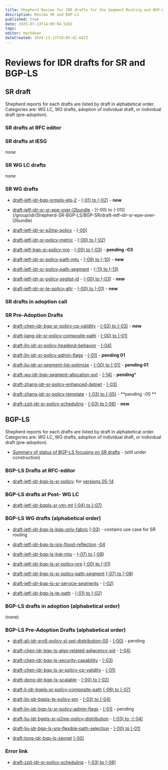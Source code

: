 ```yaml
---
title: Shepherd Review for IDR drafts for the Segment Routing and BGP-LS Technology 
description: Review SR and BGP-LS 
published: true
date: 2025-07-13T14:09:04.520Z
tags: 
editor: markdown
dateCreated: 2024-11-13T18:05:42.647Z
---
```


# Reviews for IDR drafts for SR and BGP-LS 

## SR draft
Shepherd reports for each drafts are listed by draft in alphabetical order.
Categories are: WG LC, WG drafts, adoption of individual draft, or individual draft (pre-adoption).

### SR drafts at RFC editor 


### SR drafts at IESG 
none 

### SR WG LC drafts
none 

### SR WG drafts 

- [draft-ietf-idr-bgp-srmpls-elp-2](https://datatracker.ietf.org/doc/draft-ietf-idr-bgp-srmpls-elp/) - [(-01) to (-02)](/group/idr/Shepherd-SR-BGP-LS/BGP-SR/draft-ietf-idr-bgp-sr-mpls-elp) - **new** 

- [draft-ietf-idr-sr-sr-epe-over-l2bundle](https://datatracker.ietf.org/doc/draft-ietf-idr-sr-epe-over-l2bundle/) - [(-00) to (-01)] (/group/idr/Shepherd-SR-BGP-LS/BGP-SR/draft-ietf-idr-sr-epe-over-l2bundle)

- [draft-ietf-idr-sr-p2mp-policy](https://datatracker.ietf.org/doc/draft-ietf-idr-sr-p2mp-policy/) - [(-00)](/group/idr/Shepherd-SR-BGP-LS/BGP-SR/draft-ietf-idr-sr-p2mp-policy)

- [draft-ietf-idr-sr-policy-metric](https://datatracker.ietf.org/doc/draft-ietf-idr-sr-policy-metric/) - [(-00) to (-02)](/group/idr/Shepherd-SR-BGP-LS/BGP-SR/draft-ietf-idr-sr-policy-metric)

- [draft-ietf-bgp-sr-policy-nrp](https://datatracker.ietf.org/doc/draft-ietf-idr-sr-policy-nrp) - [(-00) to (-03)](/group/idr/Shepherd-SR-BGP-LS/BGP-SR/draft-ietf-idr-sr-policy-nrp) - **pending -03** 

- [draft-ietf-idr-sr-policy-path-mtu](https://datatracker.ietf.org/doc/draft-ietf-idr-sr-policy-path-mtu/) - [(-09) to (-10)](/group/idr/Shepherd-SR-BGP-LS/BGP-SR/draft-ietf-idr-sr-policy-path-mtu) - **new**

- [draft-ietf-idr-sr-policy-path-segment](https://datatracker.ietf.org/doc/draft-ietf-idr-sr-policy-path-segment/) - [(-11) to (-13)](/group/idr/Shepherd-SR-BGP-LS/BGP-SR/draft-ietf-idr-sr-policy-path-segment) 

- [draft-ietf-idr-sr-policy-seglist-id](https://datatracker.ietf.org/doc/draft-ietf-idr-sr-policy-seglist-id/) - [(-00) to (-03)](/group/idr/Shepherd-SR-BGP-LS/BGP-SR/draft-ietf-idr-sr-policy-seglist-id/) - **new** 

- [draft-ietf-idr-sr-te-policy-attr](https://datatracker.ietf.org/doc/draft-ietf-idr-sr-te-policy-attr/) - [(-00) to (-01)](/group/idr/Shepherd-SR-BGP-LS/BGP-SR/draft-ietf-idr-sr-policy-te-policy-attr)  - **new**


### SR drafts in adoption call 

### SR Pre-Adoption Drafts 

- [draft-chen-idr-bgp-sr-policy-cp-validity](https://datatracker.ietf.org/doc/draft-chen-idr-bgp-sr-policy-cp-validity/) - [(-02) to (-03)](/group/idr/Shepherd-SR-BGP-LS/BGP-SR/draft-chen-idr-bgp-sr-policy-cp-validity) - **new**

- [draft-jiang-idr-sr-policy-composite-path](https://datatracker.ietf.org/doc/draft-jiang-idr-sr-policy-composite-path/) - [(-00) to (-01)](/group/idr/Shepherd-SR-BGP-LS/BGP-SR/draft-jiang-idr-sr-policy-composite-path) 

- [draft-lin-idr-sr-policy-headend-behavior](https://datatracker.ietf.org/doc/draft-lin-idr-sr-policy-headend-behavior/) - [(-04)](/group/idr/Shepherd-SR-BGP-LS/BGP-SR/draft-liu-idr-srv6-policy-headend-behavior/)

- [draft-lin-idr-sr-policy-admin-flags](https://datatracker.ietf.org/doc/draft-lin-idr-sr-policy-admin-flags/)  - [(-01)](/group/idr/Shepherd-SR-BGP-LS/BGP-SR/draft-lin-idr-sr-policy-admin-flags) - **pending 01**

- [draft-liu-idr-sr-segment-list-optimize](https://datatracker.ietf.org/doc/draft-liu-idr-sr-segment-list-optimize/) - [(-00) to (-01)](/group/idr/Shepherd-SR-BGP-LS/BGP-SR/draft-liu-idr-srv6-segment-list-optimize) - **pending 01** 

- [draft-wu-idr-bgp-segment-allocation-ext](https://datatracker.ietf.org/doc/draft-wu-idr-bgp-segment-allocation-ext/) - [(-14)](/group/idr/Shepherd-SR-BGP-LS/BGP-SR/draft-wu-idr-bgp-segment-allocation-ext) - **pending*** 

- [draft-zhang-idr-sr-policy-enhanced-detnet](https://datatracker.ietf.org/doc/draft-zhang-idr-sr-policy-enhanced-detnet/) - [(-03)](/group/idr/Shepherd-SR-BGP-LS/BGP-SR/draft-zhang-idr-sr-policy-enhanced-detnet)

- [draft-zhang-idr-sr-policy-template](https://datatracker.ietf.org/doc/draft-zhang-idr-sr-policy-template/) - [(-03) to (-05)](/group/idr/Shepherd-SR-BGP-LS/BGP-SR/draft-zhang-idr-sr-policy-template/) - **pending -05 **

- [draft-zzd-idr-sr-policy-scheduling](https://datatracker.ietf.org/doc/draft-zzd-idr-sr-policy-scheduling/)  - [(-03) tp (-08)](/group/idr/Shepherd-SR-BGP-LS/BGP-SR/draft-zzd-idr-sr-policy-scheduling/) - **new** 




## BGP-LS 
Shepherd reports for each drafts are listed by draft in alphabetical order. 
Categories are: WG LC, WG drafts, adoption of individual draft, or individual draft (pre-adoption).  

- [Summary of status of BGP-LS focusing on SR drafts](/group/idr/Shepherd-SR-BGP-LS/BGP-LS-SR/) - (still under construction) 


### BGP-LS Drafts at RFC-editor
- [draft-ietf-idr-bgp-ls-sr-policy](https://datatracker.ietf.org/doc/draft-ietf-idr-bgp-ls-sr-policy/): for [versions 05-14](/group/idr/Shepherd-SR-BGP-LS/BGP-LS-SR/bgp-ls-sr-policy)  

### BGP-LS drafts at Post- WG LC 
- [draft-ietf-idr-bgpls-sr-vtn-mt](https://datatracker.ietf.org/doc/draft-ietf-idr-bgpls-sr-vtn-mt/) [(-04) to (-07)](/group/idr/Shepherd-SR-BGP-LS/BGP-LS-SR/bgp-ls-sr-mt)


### BGP-LS WG drafts (alphabetical order) 

-  [draft-ietf-idr-bgp-ls-bgp-only-fabric](https://datatracker.ietf.org/doc/draft-ietf-idr-bgp-ls-bgp-only-fabric/) [(-03)](/group/idr/Shepherd-SR-BGP-LS/BGP-LS-SR/bgp-only-fabric) - contains use case for SR routing 
- [draft-ietf-idr-bgp-ls-isis-flood-reflection](https://datatracker.ietf.org/doc/draft-ietf-idr-bgp-ls-isis-flood-reflection/) [-04](/group/idr/Shepherd-SR-BGP-LS/BGP-LS/draft-ietf-idr-bgp-ls-isis-flood-reflection-04)
- [draft-ietf-idr-bgp-ls-link-mtu](https://datatracker.ietf.org/doc/draft-ietf-idr-bgp-ls-link-mtu/) - [(-07) to (-08)](/group/idr/Shepherd-SR-BGP-LS/BGP-LS/draft-ietf-idr-bgp-ls-link-mtu)
- [draft-ietf-idr-bgp-ls-sr-policy-nrp](https://datatracker.ietf.org/doc/draft-ietf-idr-bgp-ls-sr-policy-nrp/) [(-00) tp (-01)](/group/idr/Shepherd-SR-BGP-LS/BGP-LS-SR/bgp-ls-sr-policy-nrp) 
- [draft-ietf-idr-bgp-ls-sr-policy-path-segment](https://datatracker.ietf.org/doc/draft-ietf-idr-bgp-ls-sr-policy-path-segment/)  [(-07) to (-08)](/group/idr/Shepherd-SR-BGP-LS/BGP-LS-SR/bgp-ls-sr-policy-path-segments)
- [draft-ietf-idr-bgp-ls-sr-service-segments](https://datatracker.ietf.org/doc/draft-ietf-idr-bgp-ls-sr-service-segments) - [(-02)](/group/idr/Shepherd-SR-BGP-LS/BGP-LS-SR/bgp-ls-sr-service-segments)

- [draft-ietf-idr-bgp-ls-te-path](https://datatracker.ietf.org/doc/draft-ietf-idr-bgp-ls-te-path/) - [(-01) to (-02)](/group/idr/Shepherd-SR-BGP-LS/BGP-LS/draft-ietf-idr-bgp-ls-te-path) 

### BGP-LS drafts in adoption (alphabetical order) 
(none)

### BGP-LS Pre-Adoption Drafts (alphabetical order) 

- [draft-ali-idr-srv6-policy-sl-opt-distribution-00](https://datatracker.ietf.org/doc/draft-ali-idr-srv6-policy-sl-opt-distribution/) - [(-00)](/group/idr/Shepherd-SR-BGP-LS/BGP-LS/draft-ali-idr-sr-policy-sl-opt-distribution)  - pending 

- [draft-chen-idr-bgp-ls-algo-related-adjacency-sid](https://datatracker.ietf.org/doc/draft-chen-idr-bgp-ls-algo-related-adjacency-sid/) -  [(-04)](/group/idr/Shepherd-SR-BGP-LS/BGP-LS/draft-chen-idr-bgp-ls-algo-related-adjacency-sid)

- [draft-chen-idr-bgp-ls-security-capability](https://datatracker.ietf.org/doc/draft-chen-idr-bgp-ls-security-capability/) - [(-03)](/group/idr/Shepherd-SR-BGP-LS/BGP-LS/draft-chen-idr-bgp-ls-security-capability)

- [draft-chen-idr-bgp-ls-sr-policy-cp-validity](https://datatracker.ietf.org/doc/draft-chen-idr-bgp-ls-sr-policy-cp-validity/) - [(-01)](/group/idr/Shepherd-SR-BGP-LS/BGP-LS-SR/draft-chen-idr-bgp-ls-sr-policy-cp-validity)

- [draft-dong-idr-bgp-ls-scalable](https://datatracker.ietf.org/doc/draft-dong-idr-bgp-ls-scalable-nrp/) - [(-00) to (-02)](/group/idr/Shepherd-SR-BGP-LS/BGP-LS-SR/draft-dong-idr-bgp-ls-scalable-nrp)

- [draft-li-idr-bgpls-sr-policy-composite-path](https://datatracker.ietf.org/doc/draft-li-idr-bgpls-sr-policy-composite-path/) [(-06) to (-07)](/group/idr/Shepherd-SR-BGP-LS/BGP-LS-SR/draft-li-idr-bgpls-sr-policy-composite-path)  

- [draft-lin-idr-bgpls-te-policy-pm](https://datatracker.ietf.org/doc/draft-lin-idr-bgpls-te-policy-pm) - [(-03) to (-04)](/group/idr/Shepherd-SR-BGP-LS/BGP-LS-SR/draft-lin-idr-bgpls-te-policy-pm)

- [draft-lin-idr-bgp-ls-sr-policy-admin-flags](https://datatracker.ietf.org/doc/draft-lin-idr-bgp-ls-sr-policy-admin-flags/)  - [(-01)](/group/idr/Shepherd-SR-BGP-LS/BGP-LS/draft-lin-idr-bgp-ls-sr-policy-admin-flags) - pending 

- [draft-liu-idr-bgpls-sr-p2mp-policy-distribution](https://datatracker.ietf.org/doc/draft-liu-idr-bgpls-sr-p2mp-policy-distribution/) - [(-03) to -(-04)](/group/idr/Shepherd-SR-BGP-LS/BGP-LS-SR/draft-liu-idr-bgpls-sr-p2mp-policy-distribution/)

- [draft-liu-idr-bgp-ls-srp-flexible-path-selection](https://datatracker.ietf.org/doc/draft-liu-idr-bgp-ls-srp-flexible-path-selection/) - [(-00) to (-01)](/group/idr/Shepherd-SR-BGP-LS/BGP-LS-SR/draft-liu-idr-bgp-ls-srp-flexible-path-selection)

- [draft-tong-idr-bgp-ls-savnet](https://datatracker.ietf.org/doc/draft-tong-idr-bgp-ls-savnet/)  [(-00)](/group/idr/Shepherd-SR-BGP-LS/BGP-LS/draft-tong-idr-bgp-ls-savenet)


### Error link 

- [draft-zzd-idr-sr-policy-scheduling](https://datatracker.ietf.org/doc/draft-zzd-idr-sr-policy-scheduling/)  - [(-03) tp (-08)](/group/idr/Shepherd-SR-BGP-LS/BGP-SR/draft-zhang-idr-sr-policy-scheduling/)



